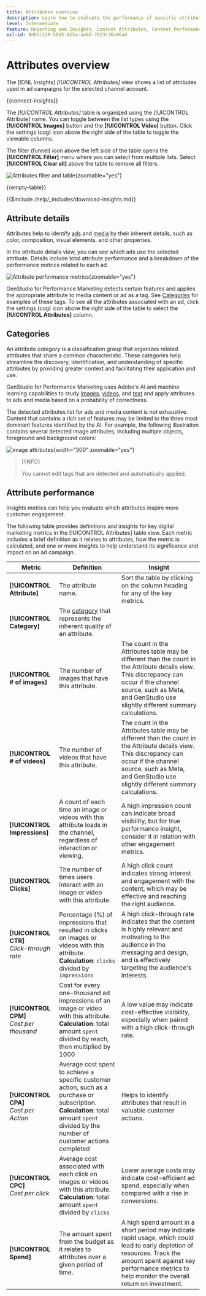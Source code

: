 ```yaml
---
title: Attributes overview
description: Learn how to evaluate the performance of specific attributes in Adobe GenStudio for Performance Marketing.
level: Intermediate
feature: Reporting and Insights, Content Attributes, Content Performance
exl-id: 9d05c128-50d5-415a-ae60-7023c36c06ad
---
```

# Attributes overview

The [!DNL Insights] _[!UICONTROL Attributes]_ view shows a list of attributes used in ad campaigns for the selected channel account.

{{connect-insights}}

The _[!UICONTROL Attributes]_ table is organized using the [!UICONTROL Attribute] name. You can toggle between the list types using the **[!UICONTROL Images]** button and the **[!UICONTROL Video]** button. Click the settings (cog) icon above the right side of the table to toggle the viewable columns.

The filter (funnel) icon above the left side of the table opens the **[!UICONTROL Filter]** menu where you can select from multiple lists. Select **[!UICONTROL Clear all]** above the table to remove all filters.

![Attributes filter and table](/help/assets/insights-attributes-filter.png){zoomable="yes"}

{{empty-table}}

{{$include /help/_includes/download-insights.md}}

## Attribute details

Attributes help to identify [ads](ads.md#ad-details) and [media](media.md#media-details) by their inherent details, such as color, composition, visual elements, and other properties.

In the attribute details view, you can see which ads use the selected attribute. Details include total attribute performance and a breakdown of the performance metrics related to each ad.

![Attribute performance metrics](/help/assets/insights-attribute-details.png){zoomable="yes"}

GenStudio for Performance Marketing detects certain features and applies the appropriate attribute to media content or ad as a tag. See [Categories](#categories) for examples of these tags. To see all the attributes associated with an ad, click the settings (cog) icon above the right side of the table to select the **[!UICONTROL Attributes]** column.

## Categories

An attribute _category_ is a classification group that organizes related attributes that share a common characteristic. These categories help streamline the discovery, identification, and understanding of specific attributes by providing greater context and facilitating their application and use.

GenStudio for Performance Marketing uses Adobe's AI and machine learning capabilities to study [images](image-features.md), [videos](video-features.md), and [text](text-features.md) and apply attributes to ads and media based on a probability of correctness.

The detected attributes list for ads and media content is not exhaustive. Content that contains a rich set of features may be limited to the three most dominant features identified by the AI. For example, the following illustration contains several detected image attributes, including multiple objects, foreground and background colors:

![image attributes](/help/assets/category/asset-attributes.png "Image of Toucan includes multiple detected attributes"){width="300" zoomable="yes"}

>[!INFO]
>
>You cannot edit tags that are detected and automatically applied.

## Attribute performance

Insights metrics can help you evaluate which attributes inspire more customer engagement.

The following table provides definitions and insights for key digital marketing metrics in the [!UICONTROL Attributes] table view. Each metric includes a brief definition as it relates to attributes, how the metric is calculated, and one or more insights to help understand its significance and impact on an ad campaign.

| Metric                 | Definition                    | Insight                          |
| ---------------------- | ----------------------------- | -------------------------------- |
| **[!UICONTROL Attribute]**   | The attribute name. | Sort the table by clicking on the column heading for any of the key metrics. |
| **[!UICONTROL Category]**    | The [category](#categories) that represents the inherent quality of an attribute. |  |
| **[!UICONTROL # of images]** | The number of images that have this attribute. | The count in the Attributes table may be different than the count in the Attribute details view. This discrepancy can occur if the channel source, such as Meta, and GenStudio use slightly different summary calculations. |
| **[!UICONTROL # of videos]** | The number of videos that have this attribute. | The count in the Attributes table may be different than the count in the Attribute details view. This discrepancy can occur if the channel source, such as Meta, and GenStudio use slightly different summary calculations. |
| **[!UICONTROL Impressions]** | A count of each time an image or videos with this attribute loads in the channel, regardless of interaction or viewing. | A high impression count can indicate broad visibility, but for true performance insight, consider it in relation with other engagement metrics. |
| **[!UICONTROL Clicks]**      | The number of times users interact with an image or video with this attribute. | A high click count indicates strong interest and engagement with the content, which may be effective and reaching the right audience. |
| **[!UICONTROL CTR]**<br>_Click-through rate_ | Percentage (%) of impressions that resulted in clicks on images or videos with this attribute.<br>**Calculation**: `clicks` divided by `impressions` | A high click-through rate indicates that the content is highly relevant and motivating to the audience in the messaging and design, and is effectively targeting the audience's interests. |
| **[!UICONTROL CPM]**<br>_Cost per thousand_ | Cost for every one-thousand ad impressions of an image or video with this attribute.<br>**Calculation**: total amount `spent` divided by reach, then multiplied by 1000 | A low value may indicate cost-effective visibility, especially when paired with a high click-through rate. |
| **[!UICONTROL CPA]**<br>_Cost per Action_ | Average cost spent to achieve a specific customer action, such as a purchase or subscription.<br>**Calculation**: total amount `spent` divided by the number of customer actions completed | Helps to identify attributes that result in valuable customer actions. |
| **[!UICONTROL CPC]**<br>_Cost per click_ | Average cost associated with each click on images or videos with this attribute.<br>**Calculation**: total amount `spent` divided by `clicks` | Lower average costs may indicate cost-efficient ad spend, especially when compared with a rise in conversions. |
| **[!UICONTROL Spend]**       | The amount spent from the budget as it relates to attributes over a given period of time. | A high spend amount in a short period may indicate rapid usage, which could lead to early depletion of resources. Track the amount spent against key performance metrics to help monitor the overall return on investment. |

